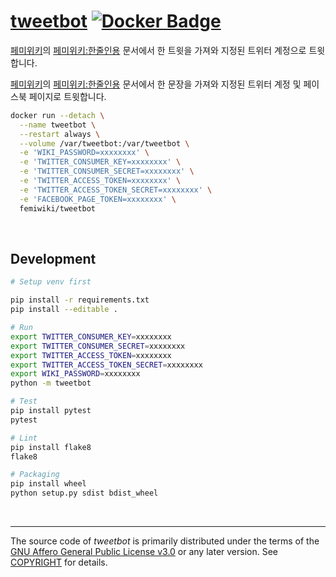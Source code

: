 [tweetbot] [![Docker Badge]][Docker Hub]
========
[페미위키]의 [페미위키:한줄인용] 문서에서 한 트윗을 가져와 지정된 트위터
계정으로 트윗합니다.

[페미위키]의 [페미위키:한줄인용] 문서에서 한 문장을 가져와 지정된 트위터
계정 및 페이스북 페이지로 트윗합니다.

```bash
docker run --detach \
  --name tweetbot \
  --restart always \
  --volume /var/tweetbot:/var/tweetbot \
  -e 'WIKI_PASSWORD=xxxxxxxx' \
  -e 'TWITTER_CONSUMER_KEY=xxxxxxxx' \
  -e 'TWITTER_CONSUMER_SECRET=xxxxxxxx' \
  -e 'TWITTER_ACCESS_TOKEN=xxxxxxxx' \
  -e 'TWITTER_ACCESS_TOKEN_SECRET=xxxxxxxx' \
  -e 'FACEBOOK_PAGE_TOKEN=xxxxxxxx' \
  femiwiki/tweetbot
```

&nbsp;

Development
--------
```bash
# Setup venv first

pip install -r requirements.txt
pip install --editable .

# Run
export TWITTER_CONSUMER_KEY=xxxxxxxx
export TWITTER_CONSUMER_SECRET=xxxxxxxx
export TWITTER_ACCESS_TOKEN=xxxxxxxx
export TWITTER_ACCESS_TOKEN_SECRET=xxxxxxxx
export WIKI_PASSWORD=xxxxxxxx
python -m tweetbot

# Test
pip install pytest
pytest

# Lint
pip install flake8
flake8

# Packaging
pip install wheel
python setup.py sdist bdist_wheel
```

&nbsp;

--------

The source code of *tweetbot* is primarily distributed under the terms of
the [GNU Affero General Public License v3.0] or any later version. See
[COPYRIGHT] for details.

[Docker Badge]: https://badgen.net/docker/pulls/femiwiki/tweetbot?icon=docker&label=pulls
[Docker Hub]: https://hub.docker.com/r/femiwiki/tweetbot/
[tweetbot]: https://femiwiki.com/w/%EC%82%AC%EC%9A%A9%EC%9E%90:%ED%8A%B8%EC%9C%97%EB%B4%87
[페미위키]: https://femiwiki.com
[페미위키:한줄인용]: https://femiwiki.com/w/%ED%8E%98%EB%AF%B8%EC%9C%84%ED%82%A4:%ED%95%9C%EC%A4%84%EC%9D%B8%EC%9A%A9
[GNU Affero General Public License v3.0]: LICENSE
[COPYRIGHT]: COPYRIGHT
